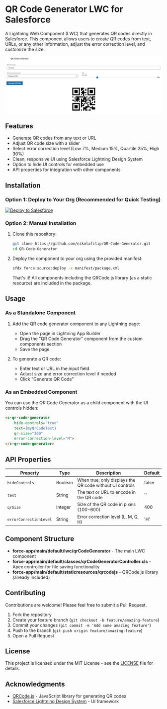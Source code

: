 # QR Code Generator LWC for Salesforce

A Lightning Web Component (LWC) that generates QR codes directly in Salesforce. This component allows users to create QR codes from text, URLs, or any other information, adjust the error correction level, and customize the size.

![QR Code Generator Screenshot](assets/screenshot.png)

## Features

- Generate QR codes from any text or URL
- Adjust QR code size with a slider
- Select error correction level (Low 7%, Medium 15%, Quartile 25%, High 30%)
- Clean, responsive UI using Salesforce Lightning Design System
- Option to hide UI controls for embedded use
- API properties for integration with other components

## Installation

### Option 1: Deploy to Your Org (Recommended for Quick Testing)

[![Deploy to Salesforce](https://raw.githubusercontent.com/afawcett/githubsfdeploy/master/deploy.png)](https://githubsfdeploy.herokuapp.com)

### Option 2: Manual Installation

1. Clone this repository:
   ```bash
   git clone https://github.com/nikolafilip/QR-Code-Generator.git
   cd QR-Code-Generator
   ```

2. Deploy the component to your org using the provided manifest:
   ```bash
   sfdx force:source:deploy -x manifest/package.xml
   ```

   That's it! All components including the QRCode.js library (as a static resource) are included in the package.

## Usage

### As a Standalone Component

1. Add the QR code generator component to any Lightning page:
   - Open the page in Lightning App Builder
   - Drag the "QR Code Generator" component from the custom components section
   - Save the page

2. To generate a QR code:
   - Enter text or URL in the input field
   - Adjust size and error correction level if needed
   - Click "Generate QR Code"

### As an Embedded Component

You can use the QR Code Generator as a child component with the UI controls hidden:

```html
<c-qr-code-generator
    hide-controls="true"
    text={myQrCodeText}
    qr-size="300"
    error-correction-level="M">
</c-qr-code-generator>
```

## API Properties

| Property | Type | Description | Default |
|----------|------|-------------|---------|
| `hideControls` | Boolean | When true, only displays the QR code without UI controls | false |
| `text` | String | The text or URL to encode in the QR code | '' |
| `qrSize` | Integer | Size of the QR code in pixels (100-600) | 400 |
| `errorCorrectionLevel` | String | Error correction level (L, M, Q, H) | 'H' |

## Component Structure

- **force-app/main/default/lwc/qrCodeGenerator** - The main LWC component
- **force-app/main/default/classes/qrCodeGeneratorController.cls** - Apex controller for file saving functionality
- **force-app/main/default/staticresources/qrcodejs** - QRCode.js library (already included)

## Contributing

Contributions are welcome! Please feel free to submit a Pull Request.

1. Fork the repository
2. Create your feature branch (`git checkout -b feature/amazing-feature`)
3. Commit your changes (`git commit -m 'Add some amazing feature'`)
4. Push to the branch (`git push origin feature/amazing-feature`)
5. Open a Pull Request

## License

This project is licensed under the MIT License - see the [LICENSE](LICENSE) file for details.

## Acknowledgments

- [QRCode.js](https://github.com/davidshimjs/qrcodejs) - JavaScript library for generating QR codes
- [Salesforce Lightning Design System](https://www.lightningdesignsystem.com/) - UI framework
